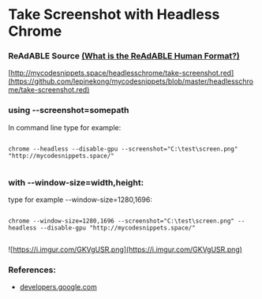 
# Take Screenshot with Headless Chrome


### ReAdABLE Source [(What is the ReAdABLE Human Format?)](http://readablehumanformat.com)

[http://mycodesnippets.space/headlesschrome/take-screenshot.red](https://github.com/lepinekong/mycodesnippets/blob/master/headlesschrome/take-screenshot.red)


### using --screenshot=somepath

In command line type for example:


```

chrome --headless --disable-gpu --screenshot="C:\test\screen.png" "http://mycodesnippets.space/"
        
```



### with --window-size=width,height:

type for example --window-size=1280,1696:


```

chrome --window-size=1280,1696 --screenshot="C:\test\screen.png" --headless --disable-gpu "http://mycodesnippets.space/"
        
```


![https://i.imgur.com/GKVgUSR.png](https://i.imgur.com/GKVgUSR.png)
                    

### References:

- [developers.google.com](https://developers.google.com/web/updates/2017/04/headless-chrome)
                        
